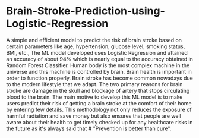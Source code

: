# Brain-Stroke-Prediction-using-Logistic-Regression
A simple and efficient model to predict the risk of brain stroke based on certain parameters like age, hypertension, glucose level, smoking status, BMI, etc.,
The ML model developed uses Logistic Regression and attained an accuracy of about 94% which is nearly equal to the accuracy obtained in Random Forest Classifier.
Human body is the most complex machine in the universe and this machine is controlled by brain. Brain health is important in order to function properly. Brain stroke has become common nowadays due to the modern lifestyle that we adapt. The two primary reasons for brain stroke are damage in the skull and blockage of artery that stops circulating blood to the brain.
The main motive to develop this ML model is to make users predict their risk of getting a brain stroke at the comfort of their home by entering few details. This methodology not only reduces the exposure of harmful radiation and save money but also ensures that people are well aware about their health to get timely checked up for any healthcare risks in the future as it's always said that # "Prevention is better than cure".
